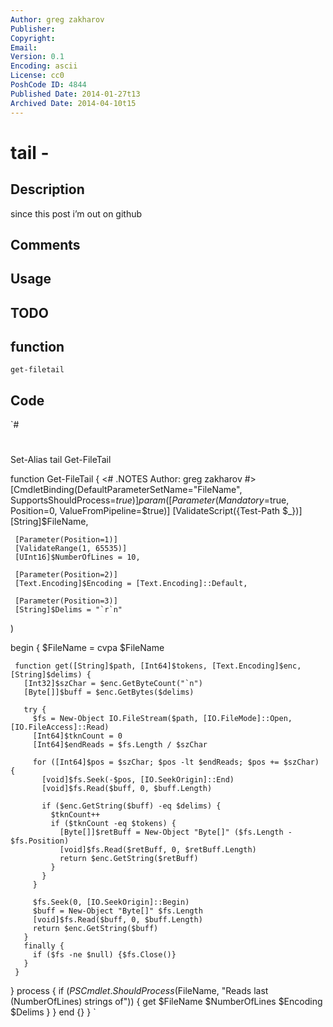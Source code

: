 ```yaml
---
Author: greg zakharov
Publisher: 
Copyright: 
Email: 
Version: 0.1
Encoding: ascii
License: cc0
PoshCode ID: 4844
Published Date: 2014-01-27t13
Archived Date: 2014-04-10t15
---
```


# tail - 

## Description

since this post i’m out on github

## Comments



## Usage



## TODO



## function

`get-filetail`

## Code

`#
 #
 Set-Alias tail Get-FileTail
 
 function Get-FileTail {
   <#
     .NOTES
         Author: greg zakharov
   #>
   [CmdletBinding(DefaultParameterSetName="FileName", SupportsShouldProcess=$true)]
   param(
     [Parameter(Mandatory=$true, Position=0, ValueFromPipeline=$true)]
     [ValidateScript({Test-Path $_})]
     [String]$FileName,
     
     [Parameter(Position=1)]
     [ValidateRange(1, 65535)]
     [UInt16]$NumberOfLines = 10,
     
     [Parameter(Position=2)]
     [Text.Encoding]$Encoding = [Text.Encoding]::Default,
     
     [Parameter(Position=3)]
     [String]$Delims = "`r`n"
   )
   
   begin {
     $FileName = cvpa $FileName
     
     function get([String]$path, [Int64]$tokens, [Text.Encoding]$enc, [String]$delims) {
       [Int32]$szChar = $enc.GetByteCount("`n")
       [Byte[]]$buff = $enc.GetBytes($delims)
       
       try {
         $fs = New-Object IO.FileStream($path, [IO.FileMode]::Open, [IO.FileAccess]::Read)
         [Int64]$tknCount = 0
         [Int64]$endReads = $fs.Length / $szChar
         
         for ([Int64]$pos = $szChar; $pos -lt $endReads; $pos += $szChar) {
           [void]$fs.Seek(-$pos, [IO.SeekOrigin]::End)
           [void]$fs.Read($buff, 0, $buff.Length)
           
           if ($enc.GetString($buff) -eq $delims) {
             $tknCount++
             if ($tknCount -eq $tokens) {
               [Byte[]]$retBuff = New-Object "Byte[]" ($fs.Length - $fs.Position)
               [void]$fs.Read($retBuff, 0, $retBuff.Length)
               return $enc.GetString($retBuff)
             }
           }
         }
         
         $fs.Seek(0, [IO.SeekOrigin]::Begin)
         $buff = New-Object "Byte[]" $fs.Length
         [void]$fs.Read($buff, 0, $buff.Length)
         return $enc.GetString($buff)
       }
       finally {
         if ($fs -ne $null) {$fs.Close()}
       }
     }
   }
   process {
     if ($PSCmdlet.ShouldProcess($FileName, "Reads last $($NumberOfLines) strings of")) {
       get $FileName $NumberOfLines $Encoding $Delims
     }
   }
   end {}
 }
`

